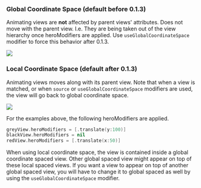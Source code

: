 ### Global Coordinate Space (default before 0.1.3)

Animating views are **not** affected by parent views' attributes. Does not move with the parent view. I.e. They are being taken out of the view hierarchy once heroModifiers are applied. Use `useGlobalCoordinateSpace` modifier to force this behavior after 0.1.3.

<img src="https://cdn.rawgit.com/lkzhao/Hero/ecec15de7747d9541db9af62e4001da6bf0b3896/Resources/globalCoordinate.svg" />

### Local Coordinate Space (default after 0.1.3)

Animating views moves along with its parent view. Note that when a view is matched, or when `source` or `useGlobalCoordinateSpace` modifiers are used, the view will go back to global coordinate space.

<img src="https://cdn.rawgit.com/lkzhao/Hero/ecec15de7747d9541db9af62e4001da6bf0b3896/Resources/localCoordinate.svg" />

For the examples above, the following heroModifiers are applied.

```swift
greyView.heroModifiers = [.translate(y:100)]
blackView.heroModifiers = nil
redView.heroModifiers = [.translate(x:50)]
```

When using local coordinate space, the view is contained inside a global coordinate spaced view. Other global spaced view might appear on top of these local spaced views. If you want a view to appear on top of another global spaced view, you will have to change it to global spaced as well by using the `useGlobalCoordinateSpace` modifier.